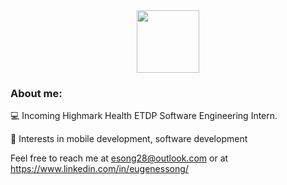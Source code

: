 <div id="header" align="center">
  <img src="https://media.giphy.com/media/M9gbBd9nbDrOTu1Mqx/giphy.gif" width="100"/>
</div>

### About me:

:computer: Incoming Highmark Health ETDP Software Engineering Intern. 

:trident: Interests in mobile development, software development


Feel free to reach me at esong28@outlook.com or at https://www.linkedin.com/in/eugenessong/
